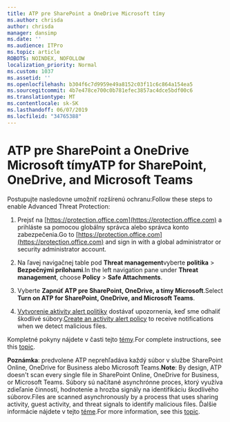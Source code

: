 ```yaml
---
title: ATP pre SharePoint a OneDrive Microsoft tímy
ms.author: chrisda
author: chrisda
manager: dansimp
ms.date: ''
ms.audience: ITPro
ms.topic: article
ROBOTS: NOINDEX, NOFOLLOW
localization_priority: Normal
ms.custom: 1037
ms.assetid: ''
ms.openlocfilehash: b304f6c7d9959e49a8152c03f11c6c864a154ea5
ms.sourcegitcommit: 4b7e478ce700c0b781efec3857ac4dce5bdf00c6
ms.translationtype: MT
ms.contentlocale: sk-SK
ms.lasthandoff: 06/07/2019
ms.locfileid: "34765388"
---
```

# <a name="atp-for-sharepoint-onedrive-and-microsoft-teams"></a><span data-ttu-id="d6de8-102">ATP pre SharePoint a OneDrive Microsoft tímy</span><span class="sxs-lookup"><span data-stu-id="d6de8-102">ATP for SharePoint, OneDrive, and Microsoft Teams</span></span>

<span data-ttu-id="d6de8-103">Postupujte nasledovne umožniť rozšírenú ochranu:</span><span class="sxs-lookup"><span data-stu-id="d6de8-103">Follow these steps to enable Advanced Threat Protection:</span></span>

1. <span data-ttu-id="d6de8-104">Prejsť na [https://protection.office.com](https://protection.office.com) a prihláste sa pomocou globálny správca alebo správca konto zabezpečenia.</span><span class="sxs-lookup"><span data-stu-id="d6de8-104">Go to [https://protection.office.com](https://protection.office.com) and sign in with a global administrator or security administrator account.</span></span>

2. <span data-ttu-id="d6de8-105">Na ľavej navigačnej table pod **Threat management**vyberte **politika** \> **Bezpečnými prílohami**.</span><span class="sxs-lookup"><span data-stu-id="d6de8-105">In the left navigation pane under **Threat management**, choose **Policy** \> **Safe Attachments**.</span></span>

3. <span data-ttu-id="d6de8-106">Vyberte **Zapnúť ATP pre SharePoint, OneDrive, a tímy Microsoft**.</span><span class="sxs-lookup"><span data-stu-id="d6de8-106">Select **Turn on ATP for SharePoint, OneDrive, and Microsoft Teams**.</span></span>

4. <span data-ttu-id="d6de8-107">[Vytvorenie aktivity alert politiky](https://docs.microsoft.com/office365/securitycompliance/create-activity-alerts) dostávať upozornenia, keď sme odhaliť škodlivé súbory.</span><span class="sxs-lookup"><span data-stu-id="d6de8-107">[Create an activity alert policy](https://docs.microsoft.com/office365/securitycompliance/create-activity-alerts) to receive notifications when we detect malicious files.</span></span>

<span data-ttu-id="d6de8-108">Kompletné pokyny nájdete v časti tejto [témy](https://docs.microsoft.com/office365/securitycompliance/turn-on-atp-for-spo-odb-and-teams).</span><span class="sxs-lookup"><span data-stu-id="d6de8-108">For complete instructions, see this [topic](https://docs.microsoft.com/office365/securitycompliance/turn-on-atp-for-spo-odb-and-teams).</span></span>

<span data-ttu-id="d6de8-109">**Poznámka**: predvolene ATP neprehľadáva každý súbor v službe SharePoint Online, OneDrive for Business alebo Microsoft Teams.</span><span class="sxs-lookup"><span data-stu-id="d6de8-109">**Note**: By design, ATP doesn't scan every single file in SharePoint Online, OneDrive for Business, or Microsoft Teams.</span></span> <span data-ttu-id="d6de8-110">Súbory sú načítané asynchrónne proces, ktorý využíva zdieľanie činností, hodnotenie a hrozba signály na identifikáciu škodlivého súborov.</span><span class="sxs-lookup"><span data-stu-id="d6de8-110">Files are scanned asynchronously by a process that uses sharing activity, guest activity, and threat signals to identify malicious files.</span></span> <span data-ttu-id="d6de8-111">Ďalšie informácie nájdete v tejto [téme](https://docs.microsoft.com/office365/securitycompliance/atp-for-spo-odb-and-teams).</span><span class="sxs-lookup"><span data-stu-id="d6de8-111">For more information, see this [topic](https://docs.microsoft.com/office365/securitycompliance/atp-for-spo-odb-and-teams).</span></span>
